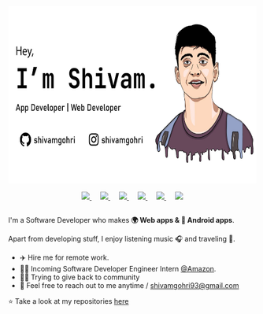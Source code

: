 <p align="center">
    <img src="assets/github.jpg" height="360">
</p>

<p align="center">
    <a href="https://www.youtube.com/channel/UCL1JR_wqotTFy3P-_C2R1ww">
    <img width="25px" src="https://cdn.jsdelivr.net/npm/simple-icons@v3/icons/youtube.svg" />
    </a>
    &emsp;
    <a href="mailto:shivamgohri93@gmail.com">
    <img width="25px" src="https://cdn.jsdelivr.net/npm/simple-icons@v3/icons/gmail.svg" />
    </a>
    &emsp;
    <a href="https://twitter.com/shivamgohri">
    <img width="25px" src="https://cdn.jsdelivr.net/npm/simple-icons@v3/icons/twitter.svg" />
    </a>
    &emsp;
    <a href="https://www.linkedin.com/in/shivamgohri">
    <img width="25px" src="https://cdn.jsdelivr.net/npm/simple-icons@v3/icons/linkedin.svg" />
    </a>
    &emsp;
    <a href="https://www.instagram.com/shivamgohri">
    <img width="25px" src="https://cdn.jsdelivr.net/npm/simple-icons@v3/icons/instagram.svg" />
    </a>
    &emsp;
    <a href="https://medium.com/@shivamgohri">
    <img width="25px" src="https://cdn.jsdelivr.net/npm/simple-icons@v3/icons/medium.svg" />
    </a>
</p>

##

I'm a Software Developer who makes **🌍 Web apps & 📱 Android apps**.

Apart from developing stuff, I enjoy listening music 🎧 and traveling 🗻.

- ✈️ Hire me for remote work.
- 👨‍💻 Incoming Software Developer Engineer Intern [@Amazon](https://amazon.com).
- 🙏🏻 Trying to give back to community
- 💬 Feel free to reach out to me anytime / <a href="mailto:shivamgohri93@gmail.com?subject=Hey%20there!">shivamgohri93@gmail.com</a>

⭐️ Take a look at my repositories [here](https://github.com/shivamgohri?tab=repositories)
